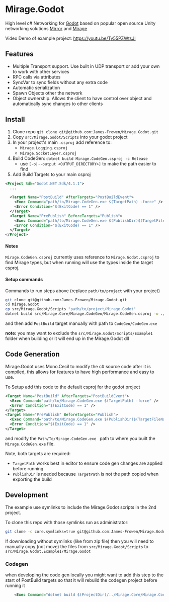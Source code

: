 # Mirage.Godot

High level c# Networking for [Godot](https://godotengine.org/) based on popular open source Unity networking solutions [Mirror](https://github.com/MirrorNetworking/Mirror) and [Mirage](https://github.com/MirageNet/Mirage)

Video Demo of example project: https://youtu.be/Ty55PZWtsJI

## Features

- Multiple Transport support. Use built in UDP transport or add your own to work with other services
- RPC calls via attributes
- SyncVar to sync fields without any extra code
- Automatic serialization
- Spawn Objects other the network
- Object ownership. Allows the client to have control over object and automatically sync changes to other clients

## Install 

1) Clone repo `git clone git@github.com:James-Frowen/Mirage.Godot.git`
2) Copy `src/Mirage.Godot/Scripts` into your godot project
3) In your project's main `.csproj` add reference to:
    - `Mirage.Logging.csproj`
    - `Mirage.SocketLayer.csproj`
4) Build CodeGen: `dotnet build Mirage.CodeGen.csproj -c Release`
    - use `[-o|--output <OUTPUT_DIRECTORY>]` to make the path easier to find
5) Add Build Targets to your main csproj
```xml
<Project Sdk="Godot.NET.Sdk/4.1.1">
  ...

  <Target Name="PostBuild" AfterTargets="PostBuildEvent">
    <Exec Command="path/to/Mirage.CodeGen.exe $(TargetPath) -force" />
    <Error Condition="$(ExitCode) == 1" />
  </Target>
  <Target Name="PrePublish" BeforeTargets="Publish">
    <Exec Command="path/to/Mirage.CodeGen.exe $(PublishDir)$(TargetFileName) $(TargetDir) -force" />
    <Error Condition="$(ExitCode) == 1" />
  </Target>
</Project>
```

#### Notes

`Mirage.CodeGen.csproj` currently uses reference to `Mirage.Godot.csproj` to find Mirage types, but when running will use the types inside the target csproj.

#### Setup commands

Commands to run steps above (replace `path/to/project` with your project)
```sh
git clone git@github.com:James-Frowen/Mirage.Godot.git
cd Mirage.Godot
cp src/Mirage.Godot/Scripts "path/to/project/Mirage.Godot"
dotnet build src/Mirage.Core/Mirage.CodeGen/Mirage.CodeGen.csproj -o ./CodeGen
```
and then add `PostBuild` target manually with path to `CodeGen/CodeGen.exe`

**note:** you may want to exclude the `src/Mirage.Godot/Scripts/Example1` folder when building or it will end up in the Mirage.Godot dll

## Code Generation

Mirage.Godot uses Mono.Cecil to modify the c# source code after it is compiled, this allows for features to have high performance and easy to use.

To Setup add this code to the default csproj for the godot project
```xml
<Target Name="PostBuild" AfterTargets="PostBuildEvent">
  <Exec Command="path/to/Mirage.CodeGen.exe $(TargetPath) -force" />
  <Error Condition="$(ExitCode) == 1" />
</Target>
<Target Name="PrePublish" BeforeTargets="Publish">
  <Exec Command="path/to/Mirage.CodeGen.exe $(PublishDir)$(TargetFileName) $(TargetDir) -force" />
  <Error Condition="$(ExitCode) == 1" />
</Target>
```
and modify the `Path/To/Mirage.CodeGen.exe ` path to where you built the `Mirage.CodeGen.exe` file.

Note, both targets are required:
- `TargetPath` works best in editor to ensure code gen changes are applied before running
- `PublishDir` is needed because `TargetPath` is not the path copied when exporting the build


## Development

The example use symlinks to include the Mirage.Godot scripts in the 2nd project. 

To clone this repo with those symlinks run as administrator:
```sh
git clone -c core.symlinks=true git@github.com:James-Frowen/Mirage.Godot.git
```

If downloading without symlinks (like from zip file) then you will need to manually copy (not move) the files from `src/Mirage.Godot/Scripts` to `src/Mirage.Godot.Example1/Mirage.Godot`

### Codegen 
when developing the code gen locally you might want to add this step to the start of PostBuild targets so that it will rebuild the codegen project before running it
```xml
    <Exec Command="dotnet build $(ProjectDir)/../Mirage.Core/Mirage.CodeGen/Mirage.CodeGen.csproj -c Release" />
```
